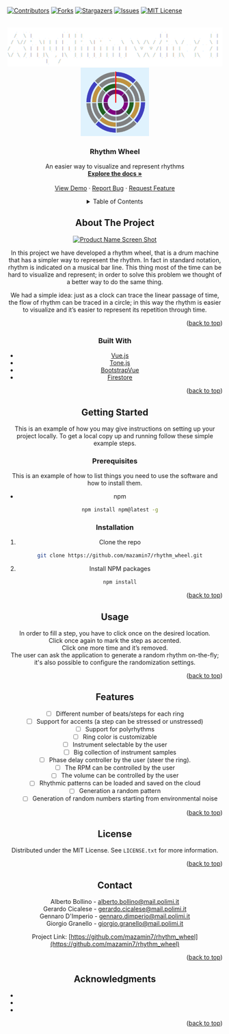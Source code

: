 <div id="top"></div>

<!-- PROJECT SHIELDS -->
[![Contributors][contributors-shield]][contributors-url]
[![Forks][forks-shield]][forks-url]
[![Stargazers][stars-shield]][stars-url]
[![Issues][issues-shield]][issues-url]
[![MIT License][license-shield]][license-url]

<!-- PROJECT LOGO -->
<br />
<div align="center">
  <a href="https://github.com/mazamin7/rhythm_wheel">
    <img src="src/resources/images/project_title.png" alt="Project title">
  </a>
<br />
<div align="center">
  <a href="https://github.com/mazamin7/rhythm_wheel">
    <img src="src/resources/images/logo.png" alt="Logo" width="160" height="160">
  </a>

<h3 align="center">Rhythm Wheel</h3>

  <p align="center">
    An easier way to visualize and represent rhythms
    <br />
    <a href="https://github.com/mazamin7/rhythm_wheel"><strong>Explore the docs »</strong></a>
    <br />
    <br />
    <a href="https://github.com/mazamin7/rhythm_wheel">View Demo</a>
    ·
    <a href="https://github.com/mazamin7/rhythm_wheel/issues">Report Bug</a>
    ·
    <a href="https://github.com/mazamin7/rhythm_wheel/issues">Request Feature</a>
  </p>
</div>

<!-- TABLE OF CONTENTS -->
<details>
  <summary>Table of Contents</summary>
  <ol>
    <li>
      <a href="#about-the-project">About The Project</a>
      <ul>
        <li><a href="#built-with">Built With</a></li>
      </ul>
    </li>
    <li>
      <a href="#getting-started">Getting Started</a>
      <ul>
        <li><a href="#prerequisites">Prerequisites</a></li>
        <li><a href="#installation">Installation</a></li>
      </ul>
    </li>
    <li><a href="#usage">Usage</a></li>
    <li><a href="#roadmap">Roadmap</a></li>
    <li><a href="#contributing">Contributing</a></li>
    <li><a href="#license">License</a></li>
    <li><a href="#contact">Contact</a></li>
    <li><a href="#acknowledgments">Acknowledgments</a></li>
  </ol>
</details>



<!-- ABOUT THE PROJECT -->
## About The Project

[![Product Name Screen Shot][product-screenshot]](https://example.com)

In this project we have developed a rhythm wheel, that is a drum machine that has a simpler way to represent the rhythm. In fact in standard notation, rhythm is indicated on a musical bar line. This thing most of the time can be hard to visualize and represent; in order to solve this problem we thought of a better way to do the same thing. <br />

We had a simple idea: just as a clock can trace the linear passage of time, the flow of rhythm can be traced in a circle; in this way the rhythm is easier to visualize and it’s easier to represent its repetition through time. <br />

<p align="right">(<a href="#top">back to top</a>)</p>

### Built With

* [Vue.js](https://vuejs.org/)
* [Tone.js](https://tonejs.github.io/)
* [BootstrapVue](https://bootstrap-vue.org/)
* [Firestore](https://firebase.google.com/docs/firestore)

<p align="right">(<a href="#top">back to top</a>)</p>

<!-- GETTING STARTED -->
## Getting Started

This is an example of how you may give instructions on setting up your project locally.
To get a local copy up and running follow these simple example steps.

### Prerequisites

This is an example of how to list things you need to use the software and how to install them.
* npm
  ```sh
  npm install npm@latest -g
  ```

### Installation

1. Clone the repo
   ```sh
   git clone https://github.com/mazamin7/rhythm_wheel.git
   ```
2. Install NPM packages
   ```sh
   npm install
   ```

<p align="right">(<a href="#top">back to top</a>)</p>



<!-- USAGE EXAMPLES -->
## Usage

In order to fill a step, you have to click once on the desired location.<br/>
Click once again to mark the step as accented.<br/>
Click one more time and it’s removed.<br/>
The user can ask the application to generate a random rhythm on-the-fly; it's also possible to configure the randomization settings.<br/>

<p align="right">(<a href="#top">back to top</a>)</p>

<!-- FEATURES -->
## Features
	
- [ ] Different number of beats/steps for each ring<br/>
- [ ] Support for accents (a step can be stressed or unstressed)<br/>
- [ ] Support for polyrhythms<br/>
- [ ] Ring color is customizable<br/>
- [ ] Instrument selectable by the user<br/>
	- [ ] Big collection of instrument samples<br/>
- [ ] Phase delay controller by the user (steer the ring).<br/>
- [ ] The RPM can be controlled by the user<br/>
- [ ] The volume can be controlled by the user<br/>
- [ ] Rhythmic patterns can be loaded and saved on the cloud<br/>
- [ ] Generation a random pattern<br/>
	- [ ] Generation of random numbers starting from environmental noise<br/>

<p align="right">(<a href="#top">back to top</a>)</p>

<!-- LICENSE -->
## License

Distributed under the MIT License. See `LICENSE.txt` for more information.

<p align="right">(<a href="#top">back to top</a>)</p>

<!-- CONTACT -->
## Contact

Alberto Bollino - alberto.bollino@mail.polimi.it<br/>
Gerardo Cicalese - gerardo.cicalese@mail.polimi.it<br/>
Gennaro D'Imperio - gennaro.dimperio@mail.polimi.it<br/>
Giorgio Granello - giorgio.granello@mail.polimi.it<br/>

Project Link: [https://github.com/mazamin7/rhythm_wheel](https://github.com/mazamin7/rhythm_wheel)

<p align="right">(<a href="#top">back to top</a>)</p>

<!-- ACKNOWLEDGMENTS -->
## Acknowledgments

* []()
* []()
* []()

<p align="right">(<a href="#top">back to top</a>)</p>

<!-- MARKDOWN LINKS & IMAGES -->
<!-- https://www.markdownguide.org/basic-syntax/#reference-style-links -->
[contributors-shield]: https://img.shields.io/github/contributors/mazamin7/rhythm_wheel.svg?style=for-the-badge
[contributors-url]: https://github.com/mazamin7/rhythm_wheel/graphs/contributors
[forks-shield]: https://img.shields.io/github/forks/mazamin7/rhythm_wheel.svg?style=for-the-badge
[forks-url]: https://github.com/mazamin7/rhythm_wheel/network/members
[stars-shield]: https://img.shields.io/github/stars/mazamin7/rhythm_wheel.svg?style=for-the-badge
[stars-url]: https://github.com/mazamin7/rhythm_wheel/stargazers
[issues-shield]: https://img.shields.io/github/issues/mazamin7/rhythm_wheel.svg?style=for-the-badge
[issues-url]: https://github.com/mazamin7/rhythm_wheel/issues
[license-shield]: https://img.shields.io/github/license/mazamin7/rhythm_wheel.svg?style=for-the-badge
[license-url]: https://github.com/mazamin7/rhythm_wheel/blob/master/LICENSE.txt
[product-screenshot]: images/screenshot.png
